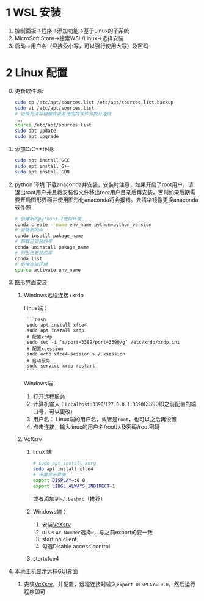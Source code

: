 
# 1 WSL 安装
1. 控制面板->程序->添加功能->基于Linux的子系统
2. MicroSoft Store->搜索WSL/Linux->选择安装
3. 启动->用户名（只接受小写，可以强行使用大写）及密码
# 2 Linux 配置

0. 更新软件源:
    ```bash
    sudo cp /etc/apt/sources.list /etc/apt/sources.list.backup
    sudo vi /etc/apt/sources.list
    # 更换为清华镜像或者其他国内软件源提升速度
    ...
    source /etc/apt/sources.list
    sudo apt update 
    sudo apt upgrade
    ```
1. 添加C/C++环境:
    ```bash
    sudo apt install GCC
    sudo apt install G++
    sudo apt install GDB
    ```
2. python 环境
    下载anaconda并安装，安装时注意，如果开启了root用户，请退出root用户并且将安装包文件移出root用户目录后再安装，否则如果后期需要开启图形界面并使用图形化anaconda将会报错。去清华镜像更换anaconda软件源
    ```bash
    # 创建新的python3.7虚拟环境
    conda create --name env_name python=python_version 
    # 安装新的库
    conda insatll pakage_name
    # 卸载已安装的库
    conda uninstall pakage_name
    # 列出已安装的库
    conda list
    # 切换虚拟环境
    source activate env_name
    ```
3. 图形界面安装
    1. Windows远程连接+xrdp

        Linux端：

            ```bash
            sudo apt install xfce4
            sudo apt install xrdp
            # 配置xrdp
            sudo sed -i ‘s/port=3389/port=3390/g’ /etc/xrdp/xrdp.ini
            # 配置xsession
            sudo echo xfce4-session >~/.xsession
            # 启动服务
            sudo service xrdp restart
            ```

        Windows端：

        1. 打开远程服务
        2. 计算机输入：`Localhost:3390`/`127.0.0.1:3390`(3390即之前配置的端口号，可以更改)
        3. 用户名： Linux端的用户名，或者是`root`，也可以之后再设置
        4. 点击连接，输入linux的用户名/root以及密码/root密码

    2. VcXsrv

        1. linux 端

            ```bash
            # sudo apt install xorg
            sudo apt install xfce4
            # 设置显示界面
            export DISPLAY=:0.0
            export LIBGL_ALWAYS_INDIRECT=1
            ```
            或者添加到`~/.bashrc`（推荐）

        2. Windows端：
            1. 安装[VcXsrv](https://sourceforge.net/projects/vcxsrv/)
            2. `DISPLAY Number`选择`0`，与之前export的要一致
            3. start no client
            4. 勾选Disable access control
        3. startxfce4

4. 本地主机显示远程GUI界面
    1. 安装[VcXsrv](https://sourceforge.net/projects/vcxsrv/)，并配置，远程连接时输入`export DISPLAY=:0.0`，然后运行程序即可

